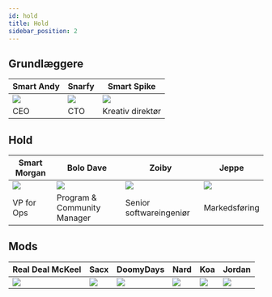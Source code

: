 ```yaml
---
id: hold
title: Hold
sidebar_position: 2
---
```


## Grundlæggere

| Smart Andy              | Snarfy               | Smart Spike              |
| ----------------------- | -------------------- | ------------------------ |
| ![](/img/NiftyAndy.png) | ![](/img/snarfy.png) | ![](/img/NiftySpike.png) |
| CEO                     | CTO                  | Kreativ direktør         |

## Hold

| Smart Morgan              | Bolo Dave                   | Zoiby                   | Jeppe               |
| ------------------------- | --------------------------- | ----------------------- | ------------------- |
| ![](/img/NiftyMorgan.png) | ![](/img/bolo.png)          | ![](/img/zoiby.png)     | ![](/img/jeppe.png) |
| VP for Ops                | Program & Community Manager | Senior softwareingeniør | Markedsføring       |

## Mods

| Real Deal McKeel       | Sacx               | DoomyDays           | Nard               | Koa               | Jordan               |
| ---------------------- | ------------------ | ------------------- | ------------------ | ----------------- | -------------------- |
| ![](/img/realdeal.png) | ![](/img/sacx.png) | ![](/img/doomy.png) | ![](/img/nard.png) | ![](/img/koa.png) | ![](/img/jordan.png) |
